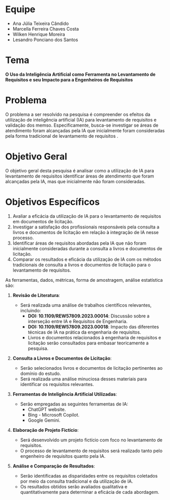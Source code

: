 # Equipe

* Ana Júlia Teixeira Cândido
* Marcella Ferreira Chaves Costa
* Wilken Henrique Moreira
* Lesandro Ponciano dos Santos

# Tema

**O Uso da Inteligência Artificial como Ferramenta no Levantamento de Requisitos e seu Impacto para a Engenheiros de Requisitos**

# Problema

O problema a ser resolvido na pesquisa é compreender os efeitos da utilização de inteligência artificial (IA) para levantamento de requisitos e validação dos memso. Especificamente, busca-se investigar se áreas de atendimento foram alcançadas pela IA que inicialmente foram consideradas pela forma tradicional de levantamento de requisitos .

# Objetivo Geral

O objetivo geral desta pesquisa é analisar como a utilização de IA para levantamento de requisitos identificar áreas de atendimento que foram alcançadas pela IA, mas que inicialmente não foram consideradas.


# Objetivos Específicos

1. Avaliar a eficácia da utilização de IA para o levantamento de requisitos em documentos de licitação.
2. Investigar a satisfação dos profissionais responsáveis pela consulta a livros e documentos de licitação em relação à integração de IA nesse processo.
3. Identificar áreas de requisitos abordadas pela IA que não foram inicialmente consideradas durante a consulta a livros e documentos de licitação.
4. Comparar os resultados e eficácia da utilização de IA com os métodos tradicionais de consulta a livros e documentos de licitação para o levantamento de requisitos.

As ferramentas, dados, métricas, forma de amostragem, análise estatística são:

1. **Revisão de Literatura**:
   - Será realizada uma análise de trabalhos científicos relevantes, incluindo:
     - **DOI: 10.1109/REW57809.2023.00014**: Discussão sobre a interseção entre IA e Requisitos de Engenharia.
     - **DOI: 10.1109/REW57809.2023.00018**: Impacto das diferentes técnicas de IA na prática da engenharia de requisitos.
     - Livros e documentos relacionados à engenharia de requisitos e licitação serão consultados para embasar teoricamente a pesquisa.

2. **Consulta a Livros e Documentos de Licitação**:
   - Serão selecionados livros e documentos de licitação pertinentes ao domínio do estudo.
   - Será realizada uma análise minuciosa desses materiais para identificar os requisitos relevantes.

3. **Ferramentas de Inteligência Artificial Utilizadas**:
   - Serão empregadas as seguintes ferramentas de IA:
     - ChatGPT website.
     - Bing - Microsoft Copilot.
     - Google Gemini.

4. **Elaboração de Projeto Fictício**:
   - Será desenvolvido um projeto fictício com foco no levantamento de requisitos.
   - O processo de levantamento de requisitos será realizado tanto pelo engenheiro de requisitos quanto pela IA.

5. **Análise e Comparação de Resultados**:
   - Serão identificadas as disparidades entre os requisitos coletados por meio da consulta tradicional e da utilização de IA.
   - Os resultados obtidos serão avaliados qualitativa e quantitativamente para determinar a eficácia de cada abordagem.

